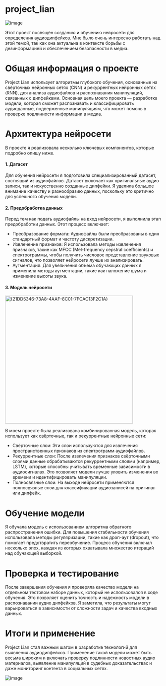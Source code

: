 # project_lian
![image](https://github.com/user-attachments/assets/4956d5ba-0c07-49c0-9564-a4bac527ba2f)

Этот проект посвящён созданию и обучению нейросети для определения аудиодипфейков. Мне было очень интересно работать над этой темой, так как она актуальна в контексте борьбы с дезинформацией и обеспечением безопасности в медиа.

# Общая информация о проекте

Project Lian использует алгоритмы глубокого обучения, основанные на свёрточных нейронных сетях (CNN) и рекуррентных нейронных сетях (RNN), для анализа аудиофайлов и распознавания манипуляций, связанных с дипфейками. Основная цель моего проекта — разработка модели, которая сможет распознавать и классифицировать аудиоданные, подверженные манипуляциям, что может помочь в проверке подлинности информации в медиа.

# Архитектура нейросети

В проекте я реализовала несколько ключевых компонентов, которые подробно опишу ниже.

#### 1. Датасет

Для обучения нейросети я подготовила специализированный датасет, состоящий из аудиофайлов. Датасет включает как оригинальные аудио записи, так и искусственно созданные дипфейки. Я уделила большое внимание качеству и разнообразию данных, поскольку это критично для успешного обучения модели.

#### 2. Предобработка данных

Перед тем как подать аудиофайлы на вход нейросети, я выполнила этап предобработки данных. Этот процесс включает:

- Преобразование формата: Аудиофайлы были преобразованы в один стандартный формат и частоту дискретизации.
- Извлечение признаков: Я использовала методы извлечения признаков, такие как MFCC (Mel-frequency cepstral coefficients) и спектрограммы, чтобы получить числовое представление звуковых сигналов, что позволяет нейросети лучше их анализировать.
- Аугментация: Для увеличения объема обучающих данных я применила методы аугментации, такие как наложение шума и изменение высоты звука.

#### 3. Модель нейросети
<img width="412" alt="{21DD5346-73A8-4AAF-8C01-7FCAC13F2C1A}" src="https://github.com/user-attachments/assets/e8486893-cfeb-484d-92bb-b8a016560568" />


В моем проекте была реализована комбинированная модель, которая использует как свёрточные, так и рекуррентные нейронные сети:

- Свёрточные слои: Эти слои используются для извлечения пространственных признаков из спектрограмм аудиофайлов.
- Рекуррентные слои: После извлечения признаков свёрточными слоями данные обрабатываются рекуррентными слоями (например, LSTM), которые способны учитывать временные зависимости в аудиосигналах. Это позволяет модели лучше уловить изменения во времени и идентифицировать манипуляции.
- Полносвязные слои: На выходе нейросети применяются полносвязные слои для классификации аудиозаписей на оригинал или дипфейк.

# Обучение модели

Я обучала модель с использованием алгоритма обратного распространения ошибки. Для повышения стабильности обучения использовала методы регуляризации, такие как дроп-аут (dropout), что помогает предотвратить переобучение. Процесс обучения включал несколько эпох, каждая из которых охватывала множество итераций над обучающей выборкой.

# Проверка и тестирование

После завершения обучения я проверяла качество модели на отдельном тестовом наборе данных, который не использовался в ходе обучения. Это позволяет оценить точность и надежность модели в распознавании аудио дипфейков. Я заметила, что результаты могут варьироваться в зависимости от сложности задач и качества входных данных.

# Итоги и применение

Project Lian стал важным шагом в разработке технологий для выявления аудиодипфейков. Применение такой модели может быть весьма широким и включать проверку подлинности новостных аудио материалов, выявление манипуляций в судебных доказательствах и даже мониторинг контента в социальных сетях.


![image](https://github.com/user-attachments/assets/bde256b3-a182-43d8-b6e7-3a421afcf959)

